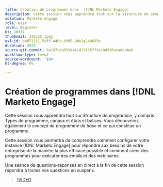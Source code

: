 ```yaml
---
title: Création de programmes dans  [!DNL Marketo Engage]
description: Cette session vous apprendra tout sur la structure de programme, y compris les types de programme, les canaux et les états et les balises.
solution: Marketo Engage
role: User
level: Beginner
kt: 10324
thumbnail: 342555.jpeg
exl-id: b4d71211-5eff-440c-8fd5-9de2a248695e
duration: 2923
source-git-commit: 9a297cda953d4414131657f9ac84580aea0eabeb
workflow-type: tm+mt
source-wordcount: '104'
ht-degree: 0%

---
```


# Création de programmes dans [!DNL Marketo Engage]

Cette session vous apprendra tout sur *Structure de programme*, y compris : Types de programme, canaux et états et balises. Vous découvrirez également le *concept de programme de base* et ce qui constitue un programme.

Cette session vous permettra de comprendre comment configurer votre instance [!DNL Marketo Engage] pour répondre aux besoins de votre entreprise de la manière la plus efficace possible et comment créer des programmes pour exécuter des emails et des webinaires.

Une séance de questions-réponses en direct à la fin de cette session répondra à toutes vos questions en suspens.

>[!VIDEO](https://video.tv.adobe.com/v/342555/?quality=12&learn=on)
